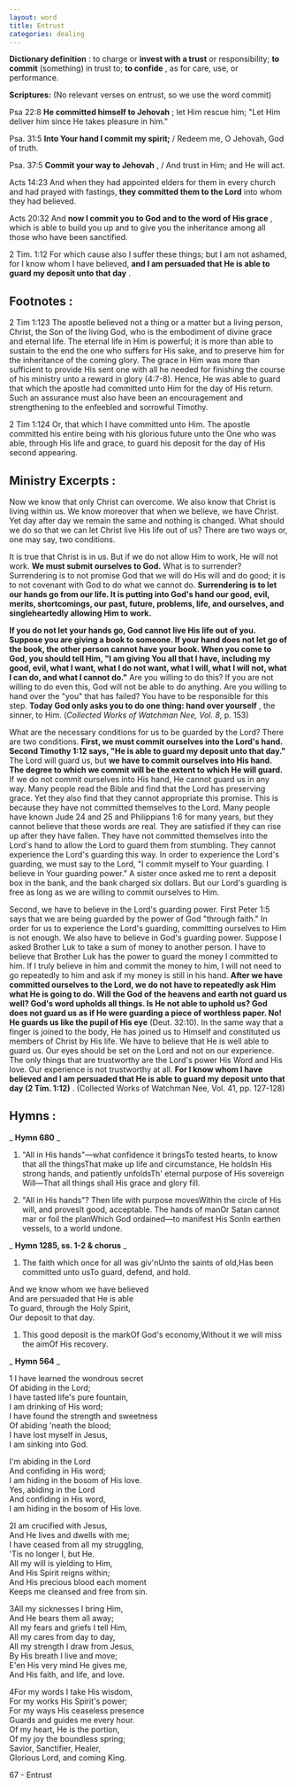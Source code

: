 ```yaml
---
layout: word
title: Entrust
categories: dealing
---
```


**Dictionary definition** : to charge or **invest with a trust** or responsibility; **to commit** (something) in trust to; **to confide** , as for care, use, or performance.

**Scriptures:** (No relevant verses on entrust, so we use the word commit)

Psa 22:8 **He committed himself to Jehovah** ; let Him rescue him; "Let Him deliver him since He takes pleasure in him."

Psa. 31:5 **Into Your hand I commit my spirit;** / Redeem me, O Jehovah, God of truth.

Psa. 37:5 **Commit your way to Jehovah** , / And trust in Him; and He will act.

Acts 14:23 And when they had appointed elders for them in every church and had prayed with fastings, **they committed them to the Lord** into whom they had believed.

Acts 20:32 And **now I commit you to God and to the word of His grace** , which is able to build you up and to give you the inheritance among all those who have been sanctified.

2 Tim. 1:12 For which cause also I suffer these things; but I am not ashamed, for I know whom I have believed, **and I am persuaded that He is able to guard my deposit unto that day** .

## Footnotes :

2 Tim 1:123 The apostle believed not a thing or a matter but a living person, Christ, the Son of the living God, who is the embodiment of divine grace and eternal life. The eternal life in Him is powerful; it is more than able to sustain to the end the one who suffers for His sake, and to preserve him for the inheritance of the coming glory. The grace in Him was more than sufficient to provide His sent one with all he needed for finishing the course of his ministry unto a reward in glory (4:7-8). Hence, He was able to guard that which the apostle had committed unto Him for the day of His return. Such an assurance must also have been an encouragement and strengthening to the enfeebled and sorrowful Timothy.

2 Tim 1:124 Or, that which I have committed unto Him. The apostle committed his entire being with his glorious future unto the One who was able, through His life and grace, to guard his deposit for the day of His second appearing.

## Ministry Excerpts :

Now we know that only Christ can overcome. We also know that Christ is living within us. We know moreover that when we believe, we have Christ. Yet day after day we remain the same and nothing is changed. What should we do so that we can let Christ live His life out of us? There are two ways or, one may say, two conditions.

It is true that Christ is in us. But if we do not allow Him to work, He will not work. **We must submit ourselves to God.** What is to surrender? Surrendering is to not promise God that we will do His will and do good; it is to not covenant with God to do what we cannot do. **Surrendering is to let our hands go from our life. It is putting into God's hand our good, evil, merits, shortcomings, our past, future, problems, life, and ourselves, and singleheartedly allowing Him to work.**

**If you do not let your hands go, God cannot live His life out of you. Suppose you are giving a book to someone. If your hand does not let go of the book, the other person cannot have your book. When you come to God, you should tell Him, "I am giving You all that I have, including my good, evil, what I want, what I do not want, what I will, what I will not, what I can do, and what I cannot do."** Are you willing to do this? If you are not willing to do even this, God will not be able to do anything. Are you willing to hand over the "you" that has failed? You have to be responsible for this step. **Today God only asks you to do one thing: hand over yourself** , the sinner, to Him. (_Collected Works of Watchman Nee, Vol. 8_, p. 153)

What are the necessary conditions for us to be guarded by the Lord? There are two conditions. **First, we must commit ourselves into the Lord's hand. Second Timothy 1:12 says, "He is able to guard my deposit unto that day."** The Lord will guard us, but **we have to commit ourselves into His hand. The degree to which we commit will be the extent to which He will guard.** If we do not commit ourselves into His hand, He cannot guard us in any way. Many people read the Bible and find that the Lord has preserving grace. Yet they also find that they cannot appropriate this promise. This is because they have not committed themselves to the Lord. Many people have known Jude 24 and 25 and Philippians 1:6 for many years, but they cannot believe that these words are real. They are satisfied if they can rise up after they have fallen. They have not committed themselves into the Lord's hand to allow the Lord to guard them from stumbling. They cannot experience the Lord's guarding this way. In order to experience the Lord's guarding, we must say to the Lord, "I commit myself to Your guarding. I believe in Your guarding power." A sister once asked me to rent a deposit box in the bank, and the bank charged six dollars. But our Lord's guarding is free as long as we are willing to commit ourselves to Him.

Second, we have to believe in the Lord's guarding power. First Peter 1:5 says that we are being guarded by the power of God "through faith." In order for us to experience the Lord's guarding, committing ourselves to Him is not enough. We also have to believe in God's guarding power. Suppose I asked Brother Luk to take a sum of money to another person. I have to believe that Brother Luk has the power to guard the money I committed to him. If I truly believe in him and commit the money to him, I will not need to go repeatedly to him and ask if my money is still in his hand. **After we have committed ourselves to the Lord, we do not have to repeatedly ask Him what He is going to do. Will the God of the heavens and earth not guard us well? God's word upholds all things. Is He not able to uphold us? God does not guard us as if He were guarding a piece of worthless paper. No! He guards us like the pupil of His eye** (Deut. 32:10). In the same way that a finger is joined to the body, He has joined us to Himself and constituted us members of Christ by His life. We have to believe that He is well able to guard us. Our eyes should be set on the Lord and not on our experience. The only things that are trustworthy are the Lord's power His Word and His love. Our experience is not trustworthy at all. **For I know whom I have believed and I am persuaded that He is able to guard my deposit unto that day (2 Tim. 1:12)** . (Collected Works of Watchman Nee, Vol. 41, pp. 127-128)

## Hymns :

_ **Hymn 680** _

1. "All in His hands"—what confidence it bringsTo tested hearts, to know that all the thingsThat make up life and circumstance, He holdsIn His strong hands, and patiently unfoldsTh' eternal purpose of His sovereign Will—That all things shall His grace and glory fill.

1. "All in His hands"? Then life with purpose movesWithin the circle of His will, and provesIt good, acceptable. The hands of manOr Satan cannot mar or foil the planWhich God ordained—to manifest His SonIn earthen vessels, to a world undone.

_ **Hymn 1285, ss. 1-2 & chorus** _

1. The faith which once for all was giv'nUnto the saints of old,Has been committed unto usTo guard, defend, and hold.

And we know whom we have believed  
And are persuaded that He is able  
To guard, through the Holy Spirit,  
Our deposit to that day.

1. This good deposit is the markOf God's economy,Without it we will miss the aimOf His recovery.

_ **Hymn 564** _

1 I have learned the wondrous secret  
Of abiding in the Lord;  
I have tasted life's pure fountain,  
I am drinking of His word;  
I have found the strength and sweetness  
Of abiding 'neath the blood;  
I have lost myself in Jesus,  
I am sinking into God.

I'm abiding in the Lord  
And confiding in His word;  
I am hiding in the bosom of His love.  
Yes, abiding in the Lord  
And confiding in His word,  
I am hiding in the bosom of His love.

2I am crucified with Jesus,  
And He lives and dwells with me;  
I have ceased from all my struggling,  
'Tis no longer I, but He.  
All my will is yielding to Him,  
And His Spirit reigns within;  
And His precious blood each moment  
Keeps me cleansed and free from sin.

3All my sicknesses I bring Him,  
And He bears them all away;  
All my fears and griefs I tell Him,  
All my cares from day to day,  
All my strength I draw from Jesus,  
By His breath I live and move;  
E'en His very mind He gives me,  
And His faith, and life, and love.

4For my words I take His wisdom,  
For my works His Spirit's power;  
For my ways His ceaseless presence  
Guards and guides me every hour.  
Of my heart, He is the portion,  
Of my joy the boundless spring;  
Savior, Sanctifier, Healer,  
Glorious Lord, and coming King.

67 - Entrust
